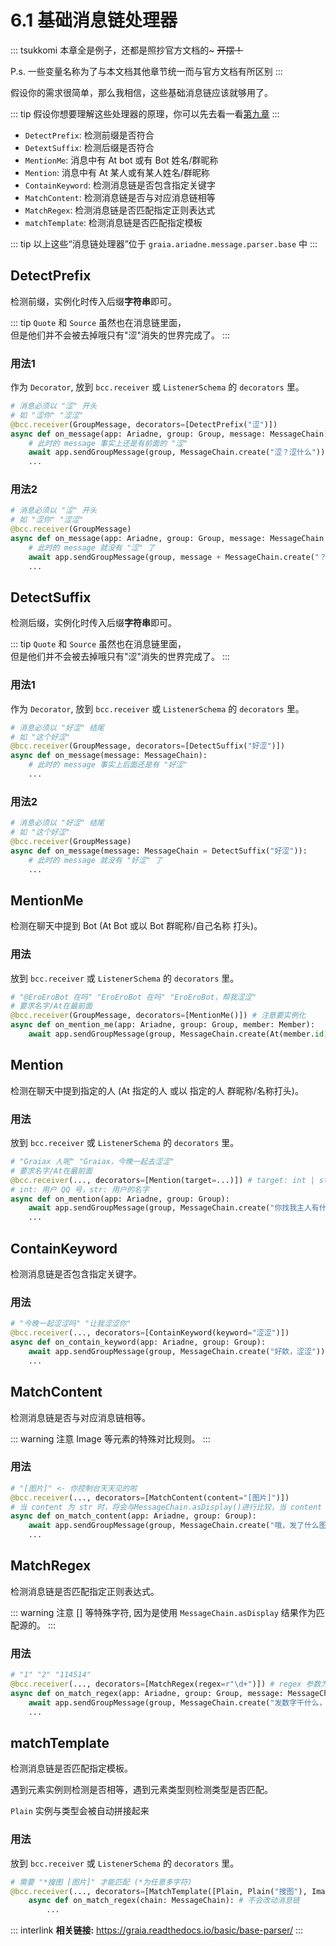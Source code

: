 # 6.1 基础消息链处理器

::: tsukkomi
本章全是例子，还都是照抄官方文档的~ ~~开摆！~~

P.s. 一些变量名称为了与本文档其他章节统一而与官方文档有所区别
:::

假设你的需求很简单，那么我相信，这些基础消息链应该就够用了。

::: tip
假设你想要理解这些处理器的原理，你可以先去看一看[第九章](./9_not_everyone_have_st.md)
:::

- `DetectPrefix`: 检测前缀是否符合
- `DetextSuffix`: 检测后缀是否符合
- `MentionMe`: 消息中有 At bot 或有 Bot 姓名/群昵称
- `Mention`: 消息中有 At 某人或有某人姓名/群昵称
- `ContainKeyword`: 检测消息链是否包含指定关键字
- `MatchContent`: 检测消息链是否与对应消息链相等
- `MatchRegex`: 检测消息链是否匹配指定正则表达式
- `matchTemplate`: 检测消息链是否匹配指定模板

::: tip
以上这些“消息链处理器”位于 `graia.ariadne.message.parser.base` 中
:::

## DetectPrefix

检测前缀，实例化时传入后缀**字符串**即可。

::: tip
`Quote` 和 `Source` 虽然也在消息链里面，  
但是他们并不会被去掉哦<Curtain>只有"涩"消失的世界完成了</Curtain>。
:::

<h3>用法1</h3>

作为 `Decorator`, 放到 `bcc.receiver` 或 `ListenerSchema` 的 `decorators` 里。

``` python
# 消息必须以 "涩" 开头
# 如 "涩你" "涩涩"
@bcc.receiver(GroupMessage, decorators=[DetectPrefix("涩")])
async def on_message(app: Ariadne, group: Group, message: MessageChain):
    # 此时的 message 事实上还是有前面的 "涩"
    await app.sendGroupMessage(group, MessageChain.create("涩？涩什么"))
    ...
```

<h3>用法2</h3>

``` python
# 消息必须以 "涩" 开头
# 如 "涩你" "涩涩"
@bcc.receiver(GroupMessage)
async def on_message(app: Ariadne, group: Group, message: MessageChain = DetectPrefix("涩")):
    # 此时的 message 就没有 "涩" 了
    await app.sendGroupMessage(group, message + MessageChain.create("？很涩吗"))
    ...
```

## DetectSuffix

检测后缀，实例化时传入后缀**字符串**即可。

::: tip
`Quote` 和 `Source` 虽然也在消息链里面，  
但是他们并不会被去掉哦<Curtain>只有"涩"消失的世界完成了</Curtain>。
:::

<h3>用法1</h3>

作为 `Decorator`, 放到 `bcc.receiver` 或 `ListenerSchema` 的 `decorators` 里。

``` python
# 消息必须以 "好涩" 结尾
# 如 "这个好涩"
@bcc.receiver(GroupMessage, decorators=[DetectSuffix("好涩")])
async def on_message(message: MessageChain):
    # 此时的 message 事实上后面还是有 "好涩"
    ...
```

<h3>用法2</h3>

``` python
# 消息必须以 "好涩" 结尾
# 如 "这个好涩"
@bcc.receiver(GroupMessage)
async def on_message(message: MessageChain = DetectSuffix("好涩")):
    # 此时的 message 就没有 "好涩" 了
    ...
```

## MentionMe

检测在聊天中提到 Bot (At Bot 或以 Bot 群昵称/自己名称 打头)。

<h3>用法</h3>

放到 `bcc.receiver` 或 `ListenerSchema` 的 `decorators` 里。

``` python
# "@EroEroBot 在吗" "EroEroBot 在吗" "EroEroBot，帮我涩涩"
# 要求名字/At在最前面
@bcc.receiver(GroupMessage, decorators=[MentionMe()]) # 注意要实例化
async def on_mention_me(app: Ariadne, group: Group, member: Member):
    await app.sendGroupMessage(group, MessageChain.create(At(member.id), "叫我？"))
```

## Mention

检测在聊天中提到指定的人 (At 指定的人 或以 指定的人 群昵称/名称打头)。

<h3>用法</h3>

放到 `bcc.receiver` 或 `ListenerSchema` 的 `decorators` 里。

``` python
# "Graiax 人呢" "Graiax，今晚一起去涩涩"
# 要求名字/At在最前面
@bcc.receiver(..., decorators=[Mention(target=...)]) # target: int | str
# int: 用户 QQ 号，str: 用户的名字
async def on_mention(app: Ariadne, group: Group):
    await app.sendGroupMessage(group, MessageChain.create("你找我主人有什么事吗"))
    ...
```

## ContainKeyword

检测消息链是否包含指定关键字。

<h3>用法</h3>

``` python
# "今晚一起涩涩吗" "让我涩涩你"
@bcc.receiver(..., decorators=[ContainKeyword(keyword="涩涩")])
async def on_contain_keyword(app: Ariadne, group: Group):
    await app.sendGroupMessage(group, MessageChain.create("好欸，涩涩"))
    ...
```

## MatchContent

检测消息链是否与对应消息链相等。

::: warning
注意 Image 等元素的特殊对比规则。
:::

<h3>用法</h3>

``` python
# "[图片]" <- 你控制台天天见的啦
@bcc.receiver(..., decorators=[MatchContent(content="[图片]")])
# 当 content 为 str 时，将会与MessageChain.asDisplay()进行比较，当 content 为 MessageChain 时，将会与 MessageChain 进行比较
async def on_match_content(app: Ariadne, group: Group):
    await app.sendGroupMessage(group, MessageChain.create("哦，发了什么图片，让我康康！"))
    ...
```

## MatchRegex

检测消息链是否匹配指定正则表达式。

::: warning
注意 [] 等特殊字符, 因为是使用 `MessageChain.asDisplay` 结果作为匹配源的。
:::

<h3>用法</h3>

``` python
# "1" "2" "114514"
@bcc.receiver(..., decorators=[MatchRegex(regex=r"\d+")]) # regex 参数为 regex 表达式
async def on_match_regex(app: Ariadne, group: Group, message: MessageChain):
    await app.sendGroupMessage(group, MessageChain.create("发数字干什么，是神秘钥匙吗？"))
    ...
```

## matchTemplate

检测消息链是否匹配指定模板。

遇到元素实例则检测是否相等，遇到元素类型则检测类型是否匹配。

`Plain` 实例与类型会被自动拼接起来

<h3>用法</h3>

放到 `bcc.receiver` 或 `ListenerSchema` 的 `decorators` 里。

``` python
# 需要 "*搜图 [图片]" 才能匹配 (*为任意多字符)
@bcc.receiver(..., decorators=[MatchTemplate([Plain, Plain("搜图"), Image])]) 
    async def on_match_regex(chain: MessageChain): # 不会改动消息链
        ...
```

::: interlink
**相关链接:** <https://graia.readthedocs.io/basic/base-parser/>
:::

